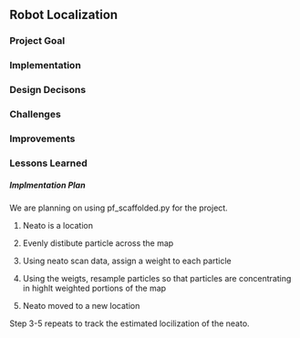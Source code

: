 ## Robot Localization

### Project Goal

### Implementation

### Design Decisons

### Challenges

### Improvements

### Lessons Learned

##### Implmentation Plan

We are planning on using pf_scaffolded.py for the project.

1) Neato is a location

2) Evenly distibute particle across the map

3) Using neato scan data, assign a weight to each particle

4) Using the weigts, resample particles so that particles are concentrating in highlt weighted portions of the map

5) Neato moved to a new location

Step 3-5 repeats to track the estimated locilization of the neato.

